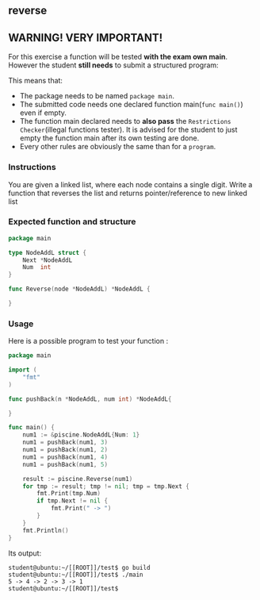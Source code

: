 ## reverse

## **WARNING! VERY IMPORTANT!**

For this exercise a function will be tested **with the exam own main**. However the student **still needs** to submit a structured program:

This means that:

- The package needs to be named `package main`.
- The submitted code needs one declared function main(```func main()```) even if empty.
- The function main declared needs to **also pass** the `Restrictions Checker`(illegal functions tester). It is advised for the student to just empty the function main after its own testing are done.
- Every other rules are obviously the same than for a `program`.

### Instructions

You are given a linked list, where each node contains a single digit.
Write a function that reverses the list and returns pointer/reference to new linked list

### Expected function and structure

```go
package main

type NodeAddL struct {
    Next *NodeAddL
    Num  int
}

func Reverse(node *NodeAddL) *NodeAddL {

}
```

### Usage

Here is a possible program to test your function :

```go
package main

import (
    "fmt"
)

func pushBack(n *NodeAddL, num int) *NodeAddL{

}

func main() {
    num1 := &piscine.NodeAddL{Num: 1}
    num1 = pushBack(num1, 3)
    num1 = pushBack(num1, 2)
    num1 = pushBack(num1, 4)
    num1 = pushBack(num1, 5)

    result := piscine.Reverse(num1)
    for tmp := result; tmp != nil; tmp = tmp.Next {
        fmt.Print(tmp.Num)
        if tmp.Next != nil {
            fmt.Print(" -> ")
        }
    }
    fmt.Println()
}
```

Its output:

```console
student@ubuntu:~/[[ROOT]]/test$ go build
student@ubuntu:~/[[ROOT]]/test$ ./main
5 -> 4 -> 2 -> 3 -> 1
student@ubuntu:~/[[ROOT]]/test$
```

